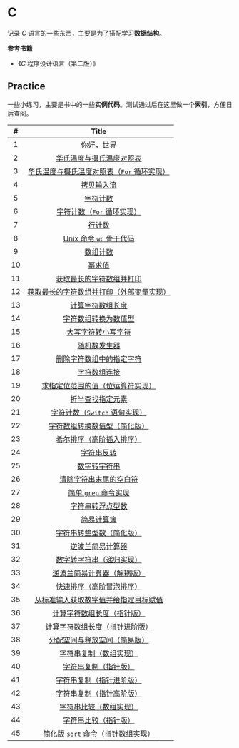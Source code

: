 # C

记录 *C* 语言的一些东西，主要是为了搭配学习**数据结构**。

**参考书籍**

-   《*C* 程序设计语言（第二版）》

## Practice

一些小练习，主要是书中的一些**实例代码**。测试通过后在这里做一个**索引**，方便日后查阅。

|  #   |                            Title                             |
| :--: | :----------------------------------------------------------: |
|  1   |               [你好，世界](./practice/hello.c)               |
|  2   |  [华氏温度与摄氏温度对照表](./practice/temperatureTransf.c)  |
|  3   | [华氏温度与摄氏温度对照表（`For` 循环实现）](./practice/temperatrueTransfFor.c) |
|  4   |             [拷贝输入流](./practice/copyFile.c)              |
|  5   |             [字符计数](./practice/charCounter.c)             |
|  6   |  [字符计数（`For` 循环实现）](./practice/charCounterFor.c)   |
|  7   |              [行计数](./practice/rowCounter.c)               |
|  8   |          [Unix 命令 `wc` 骨干代码](./practice/wc.c)          |
|  9   |          [数组计数](./practice/arrayDigitCounter.c)          |
|  10  |                 [幂求值](./practice/power.c)                 |
|  11  |    [获取最长的字符数组并打印](./practice/maxRowLength.c)     |
|  12  | [获取最长的字符数组并打印（外部变量实现）](./practice/maxRowLengthExtern.c) |
|  13  |           [计算字符数组长度](./practice/strlen.c)            |
|  14  |          [字符数组转换为数值型](./practice/atoi.c)           |
|  15  |           [大写字符转小写字符](./practice/lower.c)           |
|  16  |              [随机数发生器](./practice/rand.c)               |
|  17  |       [删除字符数组中的指定字符](./practice/squeeze.c)       |
|  18  |             [字符数组连接](./practice/strcat.c)              |
|  19  |   [求指定位范围的值（位运算符实现）](./practice/getbits.c)   |
|  20  |          [折半查找指定元素](./practice/binsearch.c)          |
|  21  | [字符计数（`Switch` 语句实现）](./practice/charCounterSwitch.c) |
|  22  |    [字符数组转换数值型（简化版）](./practice/atoiPlus.c)     |
|  23  |      [希尔排序（高阶插入排序）](./practice/shellSort.c)      |
|  24  |              [字符串反转](./practice/reverse.c)              |
|  25  |              [数字转字符串](./practice/itoa.c)               |
|  26  |         [清除字符串末尾的空白符](./practice/trim.c)          |
|  27  |        [简单 `grep` 命令实现](./practice/strindex.c)         |
|  28  |            [字符串转浮点型数](./practice/atof.c)             |
|  29  |              [简易计算簿](./practice/sumAtof.c)              |
|  30  |      [字符串转整型数（简化版）](./practice/atoiMinus.c)      |
|  31  |        [逆波兰简易计算器](./practice/reverseBolan.c)         |
|  32  |       [数字转字符串（递归实现）](./practice/itoaRe.c)        |
|  33  |       [逆波兰简易计算器（解耦版）](./practice/bolan/)        |
|  34  |        [快速排序（高阶冒泡排序）](./practice/qsort.c)        |
|  35  | [从标准输入获取数字值并给指定目标赋值](./practice/getint.c)  |
|  36  |   [计算字符数组长度（指针版）](./practice/strlenPointer.c)   |
|  37  | [计算字符数组长度（指针进阶版）](./practice/strlenPointerPlus.c) |
|  38  |      [分配空间与释放空间（简易版）](./practice/alloc.c)      |
|  39  |        [字符串复制（数组实现）](./practice/strcpy.c)         |
|  40  |      [字符串复制（指针版）](./practice/strcpyPointer.c)      |
|  41  |  [字符串复制（指针进阶版）](./practice/strcpyPointerPlus.c)  |
|  42  | [字符串复制（指针高阶版）](./practice/strcpyPointerAdvanced.c) |
|  43  |        [字符串比较（数组实现）](./practice/strcmp.c)         |
|  44  |      [字符串比较（指针版）](./practice/strcmpPointer.c)      |
|  45  | [简化版 `sort` 命令（指针数组实现）](./practice/sortPointerArray.c) |

